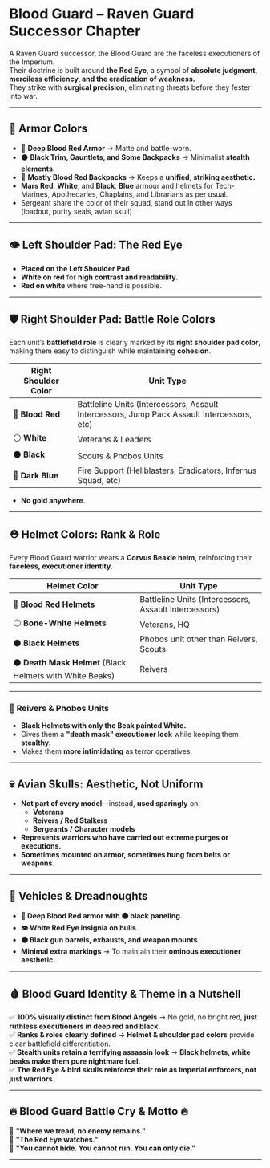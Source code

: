 # Blood Guard – Raven Guard Successor Chapter

A Raven Guard successor, the Blood Guard are the faceless executioners of the Imperium.  
Their doctrine is built around **the Red Eye**, a symbol of **absolute judgment, merciless efficiency, and the eradication of weakness.**  
They strike with **surgical precision**, eliminating threats before they fester into war.

---

## 🎨 Armor Colors
- 🔴 **Deep Blood Red Armor** → Matte and battle-worn.
- ⚫ **Black Trim, Gauntlets, and Some Backpacks** → Minimalist **stealth elements.**  
- 🔴 **Mostly Blood Red Backpacks** → Keeps a **unified, striking aesthetic.**  
- **Mars Red**, **White**, and **Black**, **Blue** armour and helmets for Tech-Marines, Apothecaries, Chaplains, and Librarians as per usual.
- Sergeant share the color of their squad, stand out in other ways (loadout, purity seals, avian skull)

---

## 👁 Left Shoulder Pad: **The Red Eye**
- **Placed on the Left Shoulder Pad.**  
- **White on red** for **high contrast and readability.**  
- **Red on white** where free-hand is possible.

---

## 🛡 Right Shoulder Pad: **Battle Role Colors**
Each unit’s **battlefield role** is clearly marked by its **right shoulder pad color**, making them easy to distinguish while maintaining **cohesion**.

| **Right Shoulder Color** | **Unit Type** |
|-----------------|----------------|
| 🔴 **Blood Red** | Battleline Units (Intercessors, Assault Intercessors, Jump Pack Assault Intercessors, etc) |
| ⚪ **White** | Veterans & Leaders |
| ⚫ **Black** | Scouts & Phobos Units |
| 🔵 **Dark Blue** | Fire Support (Hellblasters, Eradicators, Infernus Squad, etc) |

- **No gold anywhere**.

---

## ⛑️ Helmet Colors: **Rank & Role**
Every Blood Guard warrior wears a **Corvus Beakie helm,** reinforcing their **faceless, executioner identity.**  

| **Helmet Color** | **Unit Type** |
|---------------|--------------|
| 🔴 **Blood Red Helmets** | Battleline Units (Intercessors, Assault Intercessors) |
| ⚪ **Bone-White Helmets** | Veterans, HQ |
| ⚫ **Black Helmets** | Phobos unit other than Reivers, Scouts |
| ⚫ **Death Mask Helmet** (Black Helmets with White Beaks) | Reivers  |

---

### 🔎 **Reivers & Phobos Units**
- **Black Helmets with only the Beak painted White.**  
- Gives them a **"death mask" executioner look** while keeping them **stealthy.**  
- Makes them **more intimidating** as terror operatives.  

---

## 💀 **Avian Skulls: Aesthetic, Not Uniform**
- **Not part of every model**—instead, **used sparingly** on:  
  - **Veterans**  
  - **Reivers / Red Stalkers**  
  - **Sergeants / Character models**  
- **Represents warriors who have carried out extreme purges or executions.**  
- **Sometimes mounted on armor, sometimes hung from belts or weapons.**  

---

## 🤖 **Vehicles & Dreadnoughts**
- **🔴 Deep Blood Red armor with ⚫ black paneling.**  
- **👁 White Red Eye insignia on hulls.**  
- **⚫ Black gun barrels, exhausts, and weapon mounts.**  
- **Minimal extra markings** → To maintain their **ominous executioner aesthetic.**  

---

## 🩸 **Blood Guard Identity & Theme in a Nutshell**
✅ **100% visually distinct from Blood Angels** → No gold, no bright red, **just ruthless executioners in deep red and black.**  
✅ **Ranks & roles clearly defined** → **Helmet & shoulder pad colors** provide clear battlefield differentiation.  
✅ **Stealth units retain a terrifying assassin look** → **Black helmets, white beaks make them pure nightmare fuel.**  
✅ **The Red Eye & bird skulls reinforce their role as Imperial enforcers, not just warriors.**  

---

## 🔥 Blood Guard Battle Cry & Motto 🔥

🔻 **"Where we tread, no enemy remains."**  
🔻 **"The Red Eye watches."**  
🔻 **"You cannot hide. You cannot run. You can only die."**  

---
